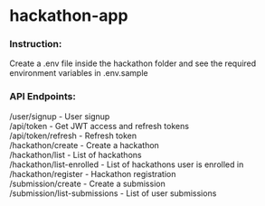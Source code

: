 # hackathon-app

### Instruction: 
Create a .env file inside the hackathon folder and see the required environment variables in .env.sample  

### API Endpoints:  
/user/signup - User signup  
/api/token - Get JWT access and refresh tokens  
/api/token/refresh - Refresh token  
/hackathon/create - Create a hackathon  
/hackathon/list - List of hackathons  
/hackathon/list-enrolled - List of hackathons user is enrolled in  
/hackathon/register - Hackathon registration  
/submission/create - Create a submission  
/submission/list-submissions - List of user submissions  

